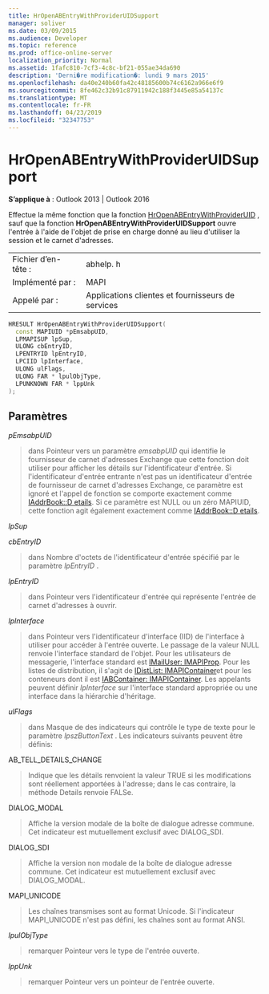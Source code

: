 ```yaml
---
title: HrOpenABEntryWithProviderUIDSupport
manager: soliver
ms.date: 03/09/2015
ms.audience: Developer
ms.topic: reference
ms.prod: office-online-server
localization_priority: Normal
ms.assetid: 1fafc810-7cf3-4c8c-bf21-055ae34da690
description: 'Derni�re modification�: lundi 9 mars 2015'
ms.openlocfilehash: da40e240b60fa42c48185600b74c6162a966e6f9
ms.sourcegitcommit: 8fe462c32b91c87911942c188f3445e85a54137c
ms.translationtype: MT
ms.contentlocale: fr-FR
ms.lasthandoff: 04/23/2019
ms.locfileid: "32347753"
---
```

# <a name="hropenabentrywithprovideruidsupport"></a>HrOpenABEntryWithProviderUIDSupport

  
  
**S’applique à** : Outlook 2013 | Outlook 2016 
  
Effectue la même fonction que la fonction [HrOpenABEntryWithProviderUID](hropenabentrywithprovideruid.md) , sauf que la fonction **HrOpenABEntryWithProviderUIDSupport** ouvre l'entrée à l'aide de l'objet de prise en charge donné au lieu d'utiliser la session et le carnet d'adresses. 
  
|||
|:-----|:-----|
|Fichier d’en-tête :  <br/> |abhelp. h  <br/> |
|Implémenté par :  <br/> |MAPI  <br/> |
|Appelé par :  <br/> |Applications clientes et fournisseurs de services  <br/> |
   
```cpp
HRESULT HrOpenABEntryWithProviderUIDSupport(
  const MAPIUID *pEmsabpUID,
  LPMAPISUP lpSup,
  ULONG cbEntryID,
  LPENTRYID lpEntryID,
  LPCIID lpInterface,
  ULONG ulFlags,
  ULONG FAR * lpulObjType,
  LPUNKNOWN FAR * lppUnk
);
```

## <a name="parameters"></a>Paramètres

 _pEmsabpUID_
  
> dans Pointeur vers un paramètre _emsabpUID_ qui identifie le fournisseur de carnet d'adresses Exchange que cette fonction doit utiliser pour afficher les détails sur l'identificateur d'entrée. Si l'identificateur d'entrée entrante n'est pas un identificateur d'entrée de fournisseur de carnet d'adresses Exchange, ce paramètre est ignoré et l'appel de fonction se comporte exactement comme [IAddrBook::D etails](iaddrbook-details.md). Si ce paramètre est NULL ou un zéro MAPIUID, cette fonction agit également exactement comme [IAddrBook::D etails](iaddrbook-details.md).
    
 _lpSup_
  
> 
    
 _cbEntryID_
  
> dans Nombre d'octets de l'identificateur d'entrée spécifié par le paramètre _lpEntryID_ . 
    
 _lpEntryID_
  
> dans Pointeur vers l'identificateur d'entrée qui représente l'entrée de carnet d'adresses à ouvrir.
    
 _lpInterface_
  
> dans Pointeur vers l'identificateur d'interface (IID) de l'interface à utiliser pour accéder à l'entrée ouverte. Le passage de la valeur NULL renvoie l'interface standard de l'objet. Pour les utilisateurs de messagerie, l'interface standard est [IMailUser: IMAPIProp](imailuserimapiprop.md). Pour les listes de distribution, il s'agit de [IDistList: IMAPIContainer](idistlistimapicontainer.md)et pour les conteneurs dont il est [IABContainer: IMAPIContainer](iabcontainerimapicontainer.md). Les appelants peuvent définir _lpInterface_ sur l'interface standard appropriée ou une interface dans la hiérarchie d'héritage. 
    
 _ulFlags_
  
> dans Masque de des indicateurs qui contrôle le type de texte pour le paramètre _lpszButtonText_ . Les indicateurs suivants peuvent être définis: 
    
AB_TELL_DETAILS_CHANGE
  
> Indique que les détails renvoient la valeur TRUE si les modifications sont réellement apportées à l'adresse; dans le cas contraire, la méthode Details renvoie FALSe.
    
DIALOG_MODAL
  
> Affiche la version modale de la boîte de dialogue adresse commune. Cet indicateur est mutuellement exclusif avec DIALOG_SDI.
    
DIALOG_SDI
  
> Affiche la version non modale de la boîte de dialogue adresse commune. Cet indicateur est mutuellement exclusif avec DIALOG_MODAL.
    
MAPI_UNICODE
  
> Les chaînes transmises sont au format Unicode. Si l'indicateur MAPI_UNICODE n'est pas défini, les chaînes sont au format ANSI.
    
 _lpulObjType_
  
> remarquer Pointeur vers le type de l'entrée ouverte.
    
 _lppUnk_
  
> remarquer Pointeur vers un pointeur de l'entrée ouverte.
    


